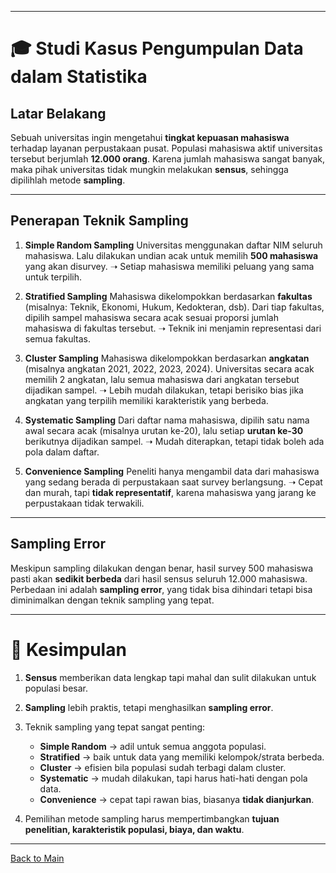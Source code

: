 
---

# 🎓 Studi Kasus Pengumpulan Data dalam Statistika

## Latar Belakang

Sebuah universitas ingin mengetahui **tingkat kepuasan mahasiswa** terhadap layanan perpustakaan pusat. Populasi mahasiswa aktif universitas tersebut berjumlah **12.000 orang**. Karena jumlah mahasiswa sangat banyak, maka pihak universitas tidak mungkin melakukan **sensus**, sehingga dipilihlah metode **sampling**.

---

## Penerapan Teknik Sampling

1. **Simple Random Sampling**
   Universitas menggunakan daftar NIM seluruh mahasiswa. Lalu dilakukan undian acak untuk memilih **500 mahasiswa** yang akan disurvey.
   ➝ Setiap mahasiswa memiliki peluang yang sama untuk terpilih.

2. **Stratified Sampling**
   Mahasiswa dikelompokkan berdasarkan **fakultas** (misalnya: Teknik, Ekonomi, Hukum, Kedokteran, dsb). Dari tiap fakultas, dipilih sampel mahasiswa secara acak sesuai proporsi jumlah mahasiswa di fakultas tersebut.
   ➝ Teknik ini menjamin representasi dari semua fakultas.

3. **Cluster Sampling**
   Mahasiswa dikelompokkan berdasarkan **angkatan** (misalnya angkatan 2021, 2022, 2023, 2024). Universitas secara acak memilih 2 angkatan, lalu semua mahasiswa dari angkatan tersebut dijadikan sampel.
   ➝ Lebih mudah dilakukan, tetapi berisiko bias jika angkatan yang terpilih memiliki karakteristik yang berbeda.

4. **Systematic Sampling**
   Dari daftar nama mahasiswa, dipilih satu nama awal secara acak (misalnya urutan ke-20), lalu setiap **urutan ke-30** berikutnya dijadikan sampel.
   ➝ Mudah diterapkan, tetapi tidak boleh ada pola dalam daftar.

5. **Convenience Sampling**
   Peneliti hanya mengambil data dari mahasiswa yang sedang berada di perpustakaan saat survey berlangsung.
   ➝ Cepat dan murah, tapi **tidak representatif**, karena mahasiswa yang jarang ke perpustakaan tidak terwakili.

---

## Sampling Error

Meskipun sampling dilakukan dengan benar, hasil survey 500 mahasiswa pasti akan **sedikit berbeda** dari hasil sensus seluruh 12.000 mahasiswa. Perbedaan ini adalah **sampling error**, yang tidak bisa dihindari tetapi bisa diminimalkan dengan teknik sampling yang tepat.

---

# 📌 Kesimpulan

1. **Sensus** memberikan data lengkap tapi mahal dan sulit dilakukan untuk populasi besar.
2. **Sampling** lebih praktis, tetapi menghasilkan **sampling error**.
3. Teknik sampling yang tepat sangat penting:

   * **Simple Random** → adil untuk semua anggota populasi.
   * **Stratified** → baik untuk data yang memiliki kelompok/strata berbeda.
   * **Cluster** → efisien bila populasi sudah terbagi dalam cluster.
   * **Systematic** → mudah dilakukan, tapi harus hati-hati dengan pola data.
   * **Convenience** → cepat tapi rawan bias, biasanya **tidak dianjurkan**.
4. Pemilihan metode sampling harus mempertimbangkan **tujuan penelitian, karakteristik populasi, biaya, dan waktu**.

---

[Back to Main](/Statistika-Deskriptif/Pengumpulan_Data_dalam_Statistika/README.md)